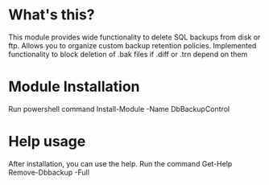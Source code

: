 # What's this?
This module provides wide functionality to delete SQL backups from disk or ftp.
Allows you to organize custom backup retention policies.
Implemented functionality to block deletion of .bak files if .diff or .trn depend on them
# Module Installation
Run powershell command Install-Module -Name DbBackupControl
# Help usage
After installation, you can use the help. Run the command Get-Help Remove-Dbbackup -Full
